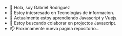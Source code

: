 - 👋 Hola, soy Gabriel Rodriguez
- 👀 Estoy intesresado en Tecnologias de informacion.
- 🌱 Actualmente estoy aprendiendo Javascript y Vuejs.
- 💞️ Estoy buscando colaborar en projectos Javascript.
- 📫 Proximamente nueva pagina repositorio...

<!---
Nabuconodossor/Nabuconodossor is a ✨ special ✨ repository because its `README.md` (this file) appears on your GitHub profile.
You can click the Preview link to take a look at your changes.
--->
